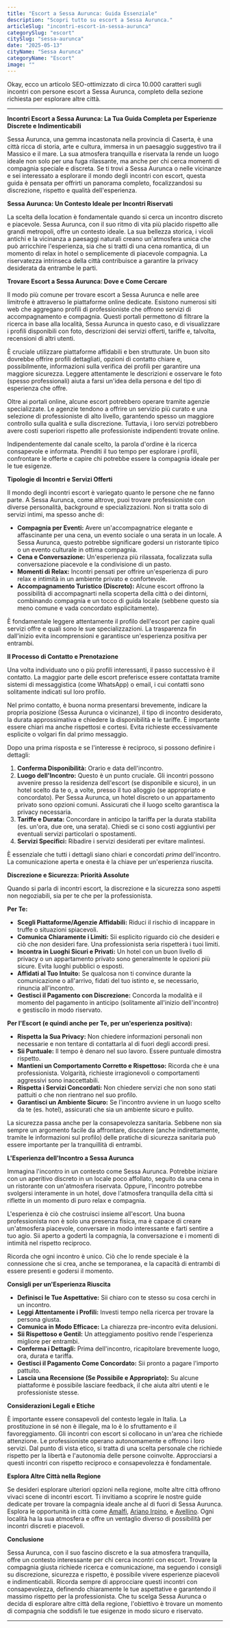 ```yaml
---
title: "Escort a Sessa Aurunca: Guida Essenziale"
description: "Scopri tutto su escort a Sessa Aurunca."
articleSlug: "incontri-escort-in-sessa-aurunca" 
categorySlug: "escort"
citySlug: "sessa-aurunca"
date: "2025-05-13"
cityName: "Sessa Aurunca"
categoryName: "Escort"
image: ""
---
```


Okay, ecco un articolo SEO-ottimizzato di circa 10.000 caratteri sugli incontri con persone escort a Sessa Aurunca, completo della sezione richiesta per esplorare altre città.

---

**Incontri Escort a Sessa Aurunca: La Tua Guida Completa per Esperienze Discrete e Indimenticabili**

Sessa Aurunca, una gemma incastonata nella provincia di Caserta, è una città ricca di storia, arte e cultura, immersa in un paesaggio suggestivo tra il Massico e il mare. La sua atmosfera tranquilla e riservata la rende un luogo ideale non solo per una fuga rilassante, ma anche per chi cerca momenti di compagnia speciale e discreta. Se ti trovi a Sessa Aurunca o nelle vicinanze e sei interessato a esplorare il mondo degli incontri con escort, questa guida è pensata per offrirti un panorama completo, focalizzandosi su discrezione, rispetto e qualità dell'esperienza.

**Sessa Aurunca: Un Contesto Ideale per Incontri Riservati**

La scelta della location è fondamentale quando si cerca un incontro discreto e piacevole. Sessa Aurunca, con il suo ritmo di vita più placido rispetto alle grandi metropoli, offre un contesto ideale. La sua bellezza storica, i vicoli antichi e la vicinanza a paesaggi naturali creano un'atmosfera unica che può arricchire l'esperienza, sia che si tratti di una cena romantica, di un momento di relax in hotel o semplicemente di piacevole compagnia. La riservatezza intrinseca della città contribuisce a garantire la privacy desiderata da entrambe le parti.

**Trovare Escort a Sessa Aurunca: Dove e Come Cercare**

Il modo più comune per trovare escort a Sessa Aurunca e nelle aree limitrofe è attraverso le piattaforme online dedicate. Esistono numerosi siti web che aggregano profili di professioniste che offrono servizi di accompagnamento e compagnia. Questi portali permettono di filtrare la ricerca in base alla località, Sessa Aurunca in questo caso, e di visualizzare i profili disponibili con foto, descrizioni dei servizi offerti, tariffe e, talvolta, recensioni di altri utenti.

È cruciale utilizzare piattaforme affidabili e ben strutturate. Un buon sito dovrebbe offrire profili dettagliati, opzioni di contatto chiare e, possibilmente, informazioni sulla verifica dei profili per garantire una maggiore sicurezza. Leggere attentamente le descrizioni e osservare le foto (spesso professionali) aiuta a farsi un'idea della persona e del tipo di esperienza che offre.

Oltre ai portali online, alcune escort potrebbero operare tramite agenzie specializzate. Le agenzie tendono a offrire un servizio più curato e una selezione di professioniste di alto livello, garantendo spesso un maggiore controllo sulla qualità e sulla discrezione. Tuttavia, i loro servizi potrebbero avere costi superiori rispetto alle professioniste indipendenti trovate online.

Indipendentemente dal canale scelto, la parola d'ordine è la ricerca consapevole e informata. Prenditi il tuo tempo per esplorare i profili, confrontare le offerte e capire chi potrebbe essere la compagnia ideale per le tue esigenze.

**Tipologie di Incontri e Servizi Offerti**

Il mondo degli incontri escort è variegato quanto le persone che ne fanno parte. A Sessa Aurunca, come altrove, puoi trovare professioniste con diverse personalità, background e specializzazioni. Non si tratta solo di servizi intimi, ma spesso anche di:

*   **Compagnia per Eventi:** Avere un'accompagnatrice elegante e affascinante per una cena, un evento sociale o una serata in un locale. A Sessa Aurunca, questo potrebbe significare godersi un ristorante tipico o un evento culturale in ottima compagnia.
*   **Cena e Conversazione:** Un'esperienza più rilassata, focalizzata sulla conversazione piacevole e la condivisione di un pasto.
*   **Momenti di Relax:** Incontri pensati per offrire un'esperienza di puro relax e intimità in un ambiente privato e confortevole.
*   **Accompagnamento Turistico (Discreto):** Alcune escort offrono la possibilità di accompagnarti nella scoperta della città o dei dintorni, combinando compagnia e un tocco di guida locale (sebbene questo sia meno comune e vada concordato esplicitamente).

È fondamentale leggere attentamente il profilo dell'escort per capire quali servizi offre e quali sono le sue specializzazioni. La trasparenza fin dall'inizio evita incomprensioni e garantisce un'esperienza positiva per entrambi.

**Il Processo di Contatto e Prenotazione**

Una volta individuato uno o più profili interessanti, il passo successivo è il contatto. La maggior parte delle escort preferisce essere contattata tramite sistemi di messaggistica (come WhatsApp) o email, i cui contatti sono solitamente indicati sul loro profilo.

Nel primo contatto, è buona norma presentarsi brevemente, indicare la propria posizione (Sessa Aurunca o vicinanze), il tipo di incontro desiderato, la durata approssimativa e chiedere la disponibilità e le tariffe. È importante essere chiari ma anche rispettosi e cortesi. Evita richieste eccessivamente esplicite o volgari fin dal primo messaggio.

Dopo una prima risposta e se l'interesse è reciproco, si possono definire i dettagli:

1.  **Conferma Disponibilità:** Orario e data dell'incontro.
2.  **Luogo dell'Incontro:** Questo è un punto cruciale. Gli incontri possono avvenire presso la residenza dell'escort (se disponibile e sicuro), in un hotel scelto da te o, a volte, presso il tuo alloggio (se appropriato e concordato). Per Sessa Aurunca, un hotel discreto o un appartamento privato sono opzioni comuni. Assicurati che il luogo scelto garantisca la privacy necessaria.
3.  **Tariffe e Durata:** Concordare in anticipo la tariffa per la durata stabilita (es. un'ora, due ore, una serata). Chiedi se ci sono costi aggiuntivi per eventuali servizi particolari o spostamenti.
4.  **Servizi Specifici:** Ribadire i servizi desiderati per evitare malintesi.

È essenziale che tutti i dettagli siano chiari e concordati *prima* dell'incontro. La comunicazione aperta e onesta è la chiave per un'esperienza riuscita.

**Discrezione e Sicurezza: Priorità Assolute**

Quando si parla di incontri escort, la discrezione e la sicurezza sono aspetti non negoziabili, sia per te che per la professionista.

**Per Te:**

*   **Scegli Piattaforme/Agenzie Affidabili:** Riduci il rischio di incappare in truffe o situazioni spiacevoli.
*   **Comunica Chiaramente i Limiti:** Sii esplicito riguardo ciò che desideri e ciò che *non* desideri fare. Una professionista seria rispetterà i tuoi limiti.
*   **Incontra in Luoghi Sicuri e Privati:** Un hotel con un buon livello di privacy o un appartamento privato sono generalmente le opzioni più sicure. Evita luoghi pubblici o esposti.
*   **Affidati al Tuo Intuito:** Se qualcosa non ti convince durante la comunicazione o all'arrivo, fidati del tuo istinto e, se necessario, rinuncia all'incontro.
*   **Gestisci il Pagamento con Discrezione:** Concorda la modalità e il momento del pagamento in anticipo (solitamente all'inizio dell'incontro) e gestiscilo in modo riservato.

**Per l'Escort (e quindi anche per Te, per un'esperienza positiva):**

*   **Rispetta la Sua Privacy:** Non chiedere informazioni personali non necessarie e non tentare di contattarla al di fuori degli accordi presi.
*   **Sii Puntuale:** Il tempo è denaro nel suo lavoro. Essere puntuale dimostra rispetto.
*   **Mantieni un Comportamento Corretto e Rispettoso:** Ricorda che è una professionista. Volgarità, richieste irragionevoli o comportamenti aggressivi sono inaccettabili.
*   **Rispetta i Servizi Concordati:** Non chiedere servizi che non sono stati pattuiti o che non rientrano nel suo profilo.
*   **Garantisci un Ambiente Sicuro:** Se l'incontro avviene in un luogo scelto da te (es. hotel), assicurati che sia un ambiente sicuro e pulito.

La sicurezza passa anche per la consapevolezza sanitaria. Sebbene non sia sempre un argomento facile da affrontare, discutere (anche indirettamente, tramite le informazioni sul profilo) delle pratiche di sicurezza sanitaria può essere importante per la tranquillità di entrambi.

**L'Esperienza dell'Incontro a Sessa Aurunca**

Immagina l'incontro in un contesto come Sessa Aurunca. Potrebbe iniziare con un aperitivo discreto in un locale poco affollato, seguito da una cena in un ristorante con un'atmosfera riservata. Oppure, l'incontro potrebbe svolgersi interamente in un hotel, dove l'atmosfera tranquilla della città si riflette in un momento di puro relax e compagnia.

L'esperienza è ciò che costruisci insieme all'escort. Una buona professionista non è solo una presenza fisica, ma è capace di creare un'atmosfera piacevole, conversare in modo interessante e farti sentire a tuo agio. Sii aperto a goderti la compagnia, la conversazione e i momenti di intimità nel rispetto reciproco.

Ricorda che ogni incontro è unico. Ciò che lo rende speciale è la connessione che si crea, anche se temporanea, e la capacità di entrambi di essere presenti e godersi il momento.

**Consigli per un'Esperienza Riuscita**

*   **Definisci le Tue Aspettative:** Sii chiaro con te stesso su cosa cerchi in un incontro.
*   **Leggi Attentamente i Profili:** Investi tempo nella ricerca per trovare la persona giusta.
*   **Comunica in Modo Efficace:** La chiarezza pre-incontro evita delusioni.
*   **Sii Rispettoso e Gentil:** Un atteggiamento positivo rende l'esperienza migliore per entrambi.
*   **Conferma i Dettagli:** Prima dell'incontro, ricapitolare brevemente luogo, ora, durata e tariffa.
*   **Gestisci il Pagamento Come Concordato:** Sii pronto a pagare l'importo pattuito.
*   **Lascia una Recensione (Se Possibile e Appropriato):** Su alcune piattaforme è possibile lasciare feedback, il che aiuta altri utenti e le professioniste stesse.

**Considerazioni Legali e Etiche**

È importante essere consapevoli del contesto legale in Italia. La prostituzione in sé non è illegale, ma lo è lo sfruttamento e il favoreggiamento. Gli incontri con escort si collocano in un'area che richiede attenzione. Le professioniste operano autonomamente e offrono i loro servizi. Dal punto di vista etico, si tratta di una scelta personale che richiede rispetto per la libertà e l'autonomia delle persone coinvolte. Approcciarsi a questi incontri con rispetto reciproco e consapevolezza è fondamentale.

**Esplora Altre Città nella Regione**

Se desideri esplorare ulteriori opzioni nella regione, molte altre città offrono vivaci scene di incontri escort. Ti invitiamo a scoprire le nostre guide dedicate per trovare la compagnia ideale anche al di fuori di Sessa Aurunca. Esplora le opportunità in città come [Amalfi](/amalfi/escort/incontri-escort-in-amalfi), [Ariano Irpino](/ariano-irpino/escort/incontri-escort-in-ariano-irpino), e [Avellino](/avellino/escort/incontri-escort-in-avellino). Ogni località ha la sua atmosfera e offre un ventaglio diverso di possibilità per incontri discreti e piacevoli.

**Conclusione**

Sessa Aurunca, con il suo fascino discreto e la sua atmosfera tranquilla, offre un contesto interessante per chi cerca incontri con escort. Trovare la compagnia giusta richiede ricerca e comunicazione, ma seguendo i consigli su discrezione, sicurezza e rispetto, è possibile vivere esperienze piacevoli e indimenticabili. Ricorda sempre di approcciare questi incontri con consapevolezza, definendo chiaramente le tue aspettative e garantendo il massimo rispetto per la professionista. Che tu scelga Sessa Aurunca o decida di esplorare altre città della regione, l'obiettivo è trovare un momento di compagnia che soddisfi le tue esigenze in modo sicuro e riservato.

---
